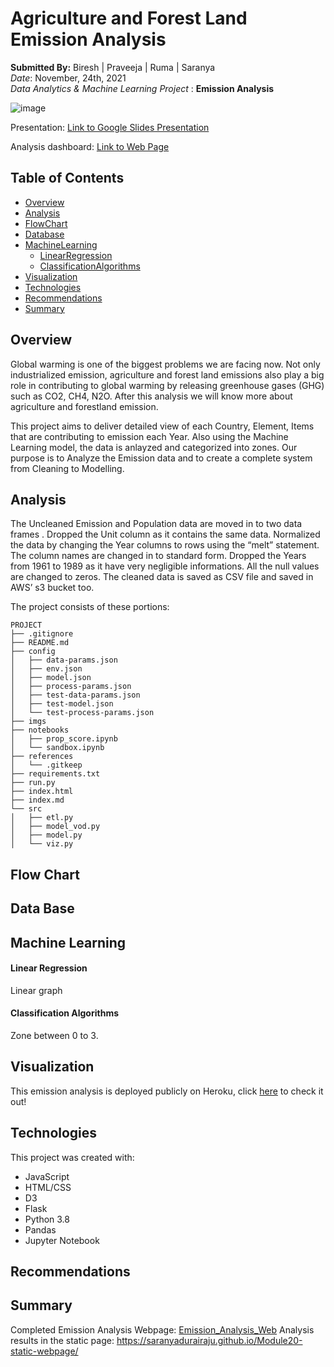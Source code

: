 # Agriculture and Forest Land Emission Analysis

**Submitted By:** Biresh | Praveeja | Ruma | Saranya </br>
_Date_: November, 24th, 2021\
_Data Analytics & Machine Learning Project_ : **Emission Analysis** <br/>

![image](https://user-images.githubusercontent.com/85472349/142740221-742d9738-eb24-4d67-91f6-fa612810d4f5.png)


Presentation: [Link to Google Slides Presentation](https://docs.google.com/presentation/d/1YAfvlpk0U3Oy9Srs9rTvzcp4tBlyMZlRyR9JFlisfMc/edit#slide=id.g10116574057_0_2)

Analysis dashboard:  [Link to Web Page](http://emission-tableau1.herokuapp.com/)


## Table of Contents
  * [Overview](#view)
  * [Analysis](#start)
  * [FlowChart](#flowchart)
  * [Database](#data)
  * [MachineLearning](#machinelearning)
    * [LinearRegression](#linearregression)
    * [ClassificationAlgorithms](#classificationalgorithms)
  * [Visualization](#viz)
  * [Technologies](#tech)
  * [Recommendations](#future)
  * [Summary](#result)

## <a name="view"></a>Overview
Global warming is one of the biggest problems we are facing now. Not only industrialized emission, agriculture and forest land emissions also play a big role in contributing to global warming by releasing greenhouse gases (GHG) such as CO2, CH4, N2O. After this analysis we will know more about agriculture and forestland emission.  

This project aims to deliver detailed view of each Country, Element, Items that are contributing to emission each Year. Also using the Machine Learning model, the data is anlayzed and categorized into zones. Our purpose is to Analyze the Emission data and to create a complete system from Cleaning to Modelling. 

## <a name="start"></a>Analysis

The Uncleaned Emission and Population data are moved in to two data frames .
Dropped the Unit column as it contains the  same data.
Normalized the data by changing the Year columns to rows using the “melt” statement.
The column names are changed in to standard form. 
Dropped the Years from 1961 to 1989 as it have very negligible informations.
All the null values are changed to zeros.
The cleaned data is saved as CSV file and saved in AWS’ s3 bucket too.


The project consists of these portions:
```
PROJECT
├── .gitignore
├── README.md
├── config
│   ├── data-params.json
│   ├── env.json
│   ├── model.json
│   ├── process-params.json
│   ├── test-data-params.json
│   ├── test-model.json
│   └── test-process-params.json
├── imgs
├── notebooks
│   ├── prop_score.ipynb
│   └── sandbox.ipynb
├── references
│   └── .gitkeep
├── requirements.txt
├── run.py
├── index.html
├── index.md
└── src
│   ├── etl.py
│   ├── model_vod.py
│   ├── model.py
│   └── viz.py
```

## <a name="flowchart"></a>Flow Chart

## <a name="data"></a>Data Base

## <a name="machinelearning"></a>Machine Learning

#### <a name="linearregression"></a>Linear Regression
Linear graph 

#### <a name="classificationalgorithms"></a>Classification Algorithms
Zone between 0 to 3. 


## <a name="viz"></a>Visualization
This emission analysis is deployed publicly on Heroku, click [here](http://emission-tableau1.herokuapp.com//) to check it out!
 
 
## <a name="tech">Technologies</a>
This project was created with:
* JavaScript
* HTML/CSS
* D3
* Flask
* Python 3.8
* Pandas
* Jupyter Notebook

## <a name="future"></a>Recommendations

## <a name="result"></a>Summary

Completed Emission Analysis Webpage: [Emission_Analysis_Web](http://emission-tableau1.herokuapp.com/)
Analysis results in the static page: https://saranyadurairaju.github.io/Module20-static-webpage/
